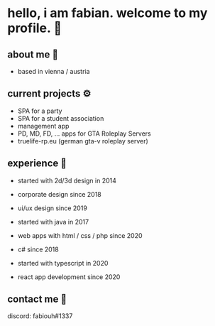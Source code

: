 # hello, i am fabian. welcome to my profile. 👋
## about me 👤
* based in vienna / austria

## current projects ⚙️
* SPA for a party
* SPA for a student association
* management app
* PD, MD, FD, ... apps for GTA Roleplay Servers
* truelife-rp.eu (german gta-v roleplay server)

## experience 💫
* started with 2d/3d design in 2014
* corporate design since 2018
* ui/ux design since 2019

* started with java in 2017
* web apps with html / css / php since 2020
* c# since 2018
* started with typescript in 2020
* react app development since 2020

## contact me 📣
discord: fabiouh#1337

